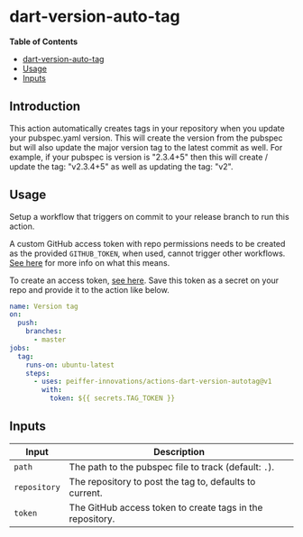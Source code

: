 # dart-version-auto-tag

<!-- START doctoc generated TOC please keep comment here to allow auto update -->
<!-- DON'T EDIT THIS SECTION, INSTEAD RE-RUN doctoc TO UPDATE -->
**Table of Contents**

- [dart-version-auto-tag](#dart-version-auto-tag)
- [Usage](#usage)
- [Inputs](#inputs)

<!-- END doctoc generated TOC please keep comment here to allow auto update -->

## Introduction

This action automatically creates tags in your repository when you update your pubspec.yaml version.  This will create the version from the pubspec but will also update the major version tag to the latest commit as well.  For example, if your pubspec is version is "2.3.4+5" then this will create / update the tag: "v2.3.4+5" as well as updating the tag: "v2".

## Usage

Setup a workflow that triggers on commit to your release branch to run this action.

A custom GitHub access token with repo permissions needs to be created as the provided `GITHUB_TOKEN`, when used, cannot trigger other workflows. [See here][1] for more info on what this means.

To create an access token, [see here][2]. Save this token as a secret on your repo and provide it to the action like below.

```yaml
name: Version tag
on:
  push:
    branches:
      - master
jobs:
  tag:
    runs-on: ubuntu-latest
    steps:
      - uses: peiffer-innovations/actions-dart-version-autotag@v1
        with:
          token: ${{ secrets.TAG_TOKEN }}
```

## Inputs

| Input   | Description                                                          |
| -------------|-----------------------------------------------------------------|
| `path`       | The path to the pubspec file to track (default: `.`).           |
| `repository` | The repository to post the tag to, defaults to current.         |
| `token`      | The GitHub access token to create tags in the repository.       |

[1]: https://github.community/t5/GitHub-Actions/Github-actions-workflow-not-triggering-with-tag-push/td-p/39685
[2]: https://help.github.com/en/github/authenticating-to-github/creating-a-personal-access-token-for-the-command-line
